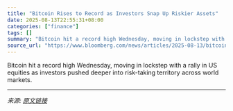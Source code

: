 ```yaml
---
title: "Bitcoin Rises to Record as Investors Snap Up Riskier Assets"
date: 2025-08-13T22:55:31+08:00
categories: ["finance"]
tags: []
summary: "Bitcoin hit a record high Wednesday, moving in lockstep with a rally in US equities as investors pushed deeper into risk-taking territory across world markets."
source_url: "https://www.bloomberg.com/news/articles/2025-08-13/bitcoin-rises-to-new-record-high-as-corporate-interest-expands"
---
```


Bitcoin hit a record high Wednesday, moving in lockstep with a rally in US equities as investors pushed deeper into risk-taking territory across world markets.

---

*来源: [原文链接](https://www.bloomberg.com/news/articles/2025-08-13/bitcoin-rises-to-new-record-high-as-corporate-interest-expands)*
